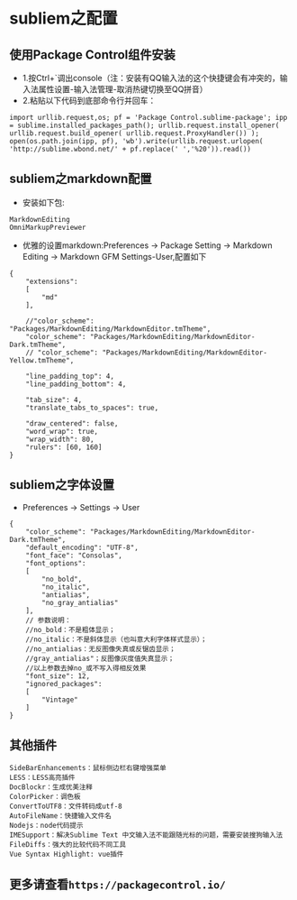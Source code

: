 # subliem之配置

<!-- toc -->

## 使用Package Control组件安装
* 1.按Ctrl+`调出console（注：安装有QQ输入法的这个快捷键会有冲突的，输入法属性设置-输入法管理-取消热键切换至QQ拼音）
* 2.粘贴以下代码到底部命令行并回车：
```
import urllib.request,os; pf = 'Package Control.sublime-package'; ipp = sublime.installed_packages_path(); urllib.request.install_opener( urllib.request.build_opener( urllib.request.ProxyHandler()) ); open(os.path.join(ipp, pf), 'wb').write(urllib.request.urlopen( 'http://sublime.wbond.net/' + pf.replace(' ','%20')).read())
```

## subliem之markdown配置
* 安装如下包:
```
MarkdownEditing
OmniMarkupPreviewer
```

* 优雅的设置markdown:Preferences → Package Setting → Markdown Editing → Markdown GFM Settings-User,配置如下
```
{
    "extensions":
    [
        "md"
    ],

    //"color_scheme": "Packages/MarkdownEditing/MarkdownEditor.tmTheme",
    "color_scheme": "Packages/MarkdownEditing/MarkdownEditor-Dark.tmTheme",
    // "color_scheme": "Packages/MarkdownEditing/MarkdownEditor-Yellow.tmTheme",

    "line_padding_top": 4,
    "line_padding_bottom": 4,

    "tab_size": 4,
    "translate_tabs_to_spaces": true,

    "draw_centered": false,
    "word_wrap": true,
    "wrap_width": 80,
    "rulers": [60, 160]
}
```

## subliem之字体设置
* Preferences → Settings → User
```
{
    "color_scheme": "Packages/MarkdownEditing/MarkdownEditor-Dark.tmTheme",
    "default_encoding": "UTF-8",
    "font_face": "Consolas",
    "font_options":
    [
        "no_bold",
        "no_italic",
        "antialias",
        "no_gray_antialias"
    ],
    // 参数说明：
    //no_bold：不是粗体显示；
    //no_italic：不是斜体显示（也叫意大利字体样式显示）；
    //no_antialias：无反图像失真或反锯齿显示；
    //gray_antialias"；反图像灰度值失真显示；
    //以上参数去掉no_或不写入得相反效果
    "font_size": 12,
    "ignored_packages":
    [
        "Vintage"
    ]
}
```

## 其他插件

```
SideBarEnhancements：鼠标侧边栏右键增强菜单
LESS：LESS高亮插件
Doc​Blockr：生成优美注释
Color​Picker：调色板
ConvertToUTF8：文件转码成utf-8
AutoFileName：快捷输入文件名
Nodejs：node代码提示
IMESupport：解决Sublime Text 中文输入法不能跟随光标的问题，需要安装搜狗输入法
FileDiffs：强大的比较代码不同工具
Vue Syntax Highlight: vue插件
```


## 更多请查看```https://packagecontrol.io/```
